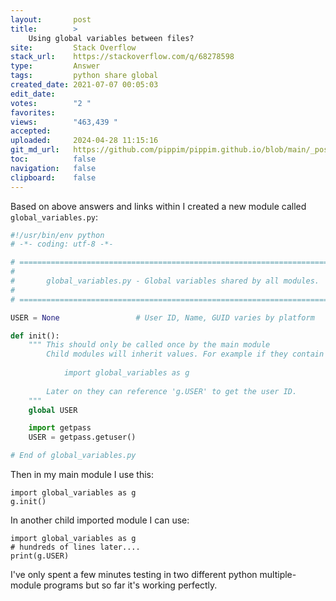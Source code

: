 ```yaml
---
layout:       post
title:        >
    Using global variables between files?
site:         Stack Overflow
stack_url:    https://stackoverflow.com/q/68278598
type:         Answer
tags:         python share global
created_date: 2021-07-07 00:05:03
edit_date:    
votes:        "2 "
favorites:    
views:        "463,439 "
accepted:     
uploaded:     2024-04-28 11:15:16
git_md_url:   https://github.com/pippim/pippim.github.io/blob/main/_posts/2021/2021-07-07-Using-global-variables-between-files_.md
toc:          false
navigation:   false
clipboard:    false
---
```


Based on above answers and links within I created a new module called `global_variables.py`:

``` python
#!/usr/bin/env python
# -*- coding: utf-8 -*-

# ==============================================================================
#
#       global_variables.py - Global variables shared by all modules.
#
# ==============================================================================

USER = None                 # User ID, Name, GUID varies by platform

def init():
    """ This should only be called once by the main module
        Child modules will inherit values. For example if they contain
        
            import global_variables as g
            
        Later on they can reference 'g.USER' to get the user ID.
    """
    global USER

    import getpass
    USER = getpass.getuser()

# End of global_variables.py

```

Then in my main module I use this:

``` 
import global_variables as g
g.init()
```

In another child imported module I can use:

``` 
import global_variables as g
# hundreds of lines later....
print(g.USER)
```


I've only spent a few minutes testing in two different python multiple-module programs but so far it's working perfectly.
